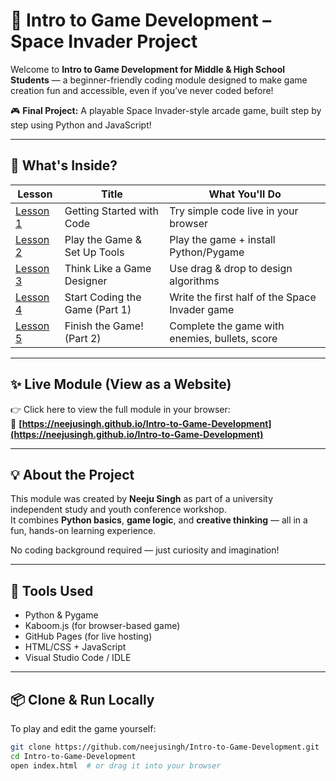 # 🌌 Intro to Game Development – Space Invader Project

Welcome to **Intro to Game Development for Middle & High School Students** — a beginner-friendly coding module designed to make game creation fun and accessible, even if you’ve never coded before!

🎮 **Final Project:** A playable Space Invader-style arcade game, built step by step using Python and JavaScript!

---

## 🚀 What's Inside?

| Lesson | Title                               | What You'll Do                                |
|--------|-------------------------------------|------------------------------------------------|
| [Lesson 1](lesson1.html) | Getting Started with Code         | Try simple code live in your browser           |
| [Lesson 2](lesson2.html) | Play the Game & Set Up Tools     | Play the game + install Python/Pygame          |
| [Lesson 3](lesson3.html) | Think Like a Game Designer       | Use drag & drop to design algorithms           |
| [Lesson 4](lesson4.html) | Start Coding the Game (Part 1)   | Write the first half of the Space Invader game |
| [Lesson 5](lesson5.html) | Finish the Game! (Part 2)        | Complete the game with enemies, bullets, score |

---

## ✨ Live Module (View as a Website)

👉 Click here to view the full module in your browser:  
📎 **[https://neejusingh.github.io/Intro-to-Game-Development](https://neejusingh.github.io/Intro-to-Game-Development)**

---

## 💡 About the Project

This module was created by **Neeju Singh** as part of a university independent study and youth conference workshop.  
It combines **Python basics**, **game logic**, and **creative thinking** — all in a fun, hands-on learning experience.

No coding background required — just curiosity and imagination!

---

## 🧰 Tools Used

- Python & Pygame
- Kaboom.js (for browser-based game)
- GitHub Pages (for live hosting)
- HTML/CSS + JavaScript
- Visual Studio Code / IDLE

---

## 📦 Clone & Run Locally

To play and edit the game yourself:

```bash
git clone https://github.com/neejusingh/Intro-to-Game-Development.git
cd Intro-to-Game-Development
open index.html  # or drag it into your browser



